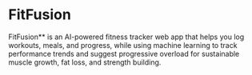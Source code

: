 # FitFusion
FitFusion** is an AI-powered fitness tracker web app that helps you log workouts, meals, and progress, while using machine learning to track performance trends and suggest progressive overload for sustainable muscle growth, fat loss, and strength building.
